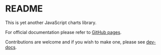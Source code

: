 # README

This is yet another JavaScript charts library.

For official documentation please refer to [GitHub
pages](https://github.com/koroliov/x-charts-js).

Contributions are welcome and if you wish to make one, please see
[dev-docs](https://github.com/koroliov/x-charts-js/tree/main/docs-dev).
